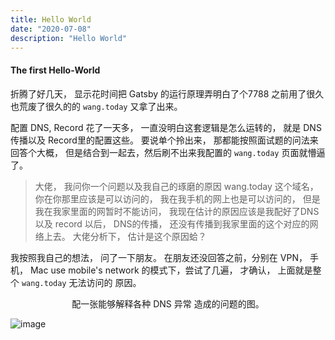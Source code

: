 ```yaml
---
title: Hello World
date: "2020-07-08"
description: "Hello World"
---
```

#### The first Hello-World
折腾了好几天， 
显示花时间把 Gatsby 的运行原理弄明白了个7788
之前用了很久也荒废了很久的的 `wang.today`  又拿了出来。

配置 DNS, Record 花了一天多， 一直没明白这套逻辑是怎么运转的， 就是 DNS 传播以及 Record里的配置这些。
要说单个拎出来， 那都能按照面试题的问法来回答个大概， 但是结合到一起去，然后刷不出来我配置的 `wang.today` 页面就懵逼了。 

> 大佬， 我问你一个问题以及我自己的琢磨的原因
  wang.today 这个域名， 
  你在你那里应该是可以访问的， 
  我在我手机的网上也是可以访问的，
  但是我在我家里面的网暂时不能访问， 
  我现在估计的原因应该是我配好了DNS 以及 record 以后， 
  DNS的传播， 还没有传播到我家里面的这个对应的网络上去。 
  大佬分析下， 估计是这个原因蛤？

我按照我自己的想法， 问了一下朋友。 在朋友还没回答之前，分别在 VPN， 手机， Mac use mobile's network 的模式下，尝试了几遍，
才确认， 上面就是整个 `wang.today` 无法访问的 原因。 

<center>  配一张能够解释各种 DNS 异常 造成的问题的图。</center> 

![image](https://too-zhuang-image-host.s3.ap-east-1.amazonaws.com/v2-bc5d35e3760818eaf8800e79bea983ee_1440w.jpg)


